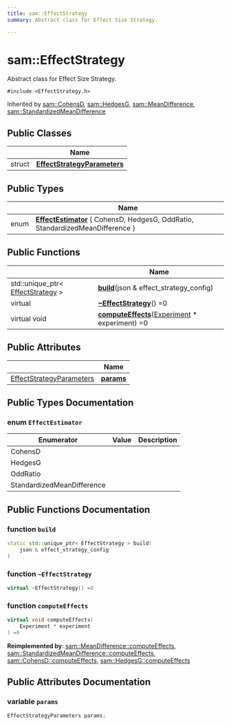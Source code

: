 ```yaml
---
title: sam::EffectStrategy
summary: Abstract class for Effect Size Strategy.  

---
```


# sam::EffectStrategy




Abstract class for Effect Size Strategy. 

`#include <EffectStrategy.h>`



Inherited by [sam::CohensD](/doxygen/Classes/classsam_1_1_cohens_d/), [sam::HedgesG](/doxygen/Classes/classsam_1_1_hedges_g/), [sam::MeanDifference](/doxygen/Classes/classsam_1_1_mean_difference/), [sam::StandardizedMeanDifference](/doxygen/Classes/classsam_1_1_standardized_mean_difference/)


## Public Classes

|                | Name           |
| -------------- | -------------- |
| struct | **[EffectStrategyParameters](/doxygen/Classes/structsam_1_1_effect_strategy_1_1_effect_strategy_parameters/)**  |


## Public Types

|                | Name           |
| -------------- | -------------- |
| enum | **[EffectEstimator](/doxygen/Classes/classsam_1_1_effect_strategy/#enum-effectestimator)** { CohensD, HedgesG, OddRatio, StandardizedMeanDifference } |






## Public Functions

|                | Name           |
| -------------- | -------------- |
| std::unique_ptr< [EffectStrategy](/doxygen/Classes/classsam_1_1_effect_strategy/) > | **[build](/doxygen/Classes/classsam_1_1_effect_strategy/#function-build)**(json & effect_strategy_config)  |
| virtual  | **[~EffectStrategy](/doxygen/Classes/classsam_1_1_effect_strategy/#function-~effectstrategy)**() =0  |
| virtual void | **[computeEffects](/doxygen/Classes/classsam_1_1_effect_strategy/#function-computeeffects)**([Experiment](/doxygen/Classes/classsam_1_1_experiment/) * experiment) =0  |


## Public Attributes

|                | Name           |
| -------------- | -------------- |
| [EffectStrategyParameters](/doxygen/Classes/structsam_1_1_effect_strategy_1_1_effect_strategy_parameters/) | **[params](/doxygen/Classes/classsam_1_1_effect_strategy/#variable-params)**  |








## Public Types Documentation

### enum `EffectEstimator`


| Enumerator | Value | Description |
| ---------- | ----- | ----------- |
| CohensD |  |   |
| HedgesG |  |   |
| OddRatio |  |   |
| StandardizedMeanDifference |  |   |





































## Public Functions Documentation

### function `build`

```cpp
static std::unique_ptr< EffectStrategy > build(
    json & effect_strategy_config
)
```





























### function `~EffectStrategy`

```cpp
virtual ~EffectStrategy() =0
```





























### function `computeEffects`

```cpp
virtual void computeEffects(
    Experiment * experiment
) =0
```


























**Reimplemented by**: [sam::MeanDifference::computeEffects](/doxygen/Classes/classsam_1_1_mean_difference/#function-computeeffects), [sam::StandardizedMeanDifference::computeEffects](/doxygen/Classes/classsam_1_1_standardized_mean_difference/#function-computeeffects), [sam::CohensD::computeEffects](/doxygen/Classes/classsam_1_1_cohens_d/#function-computeeffects), [sam::HedgesG::computeEffects](/doxygen/Classes/classsam_1_1_hedges_g/#function-computeeffects)






## Public Attributes Documentation

### variable `params`

```cpp
EffectStrategyParameters params;
```

































